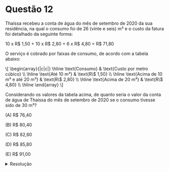 # Questão 12

Thaíssa recebeu a conta de água do mẽs de setembro de 2020 da sua residência, na qual o consumo foi de 26 (vinte e seis) m³ e o custo da fatura foi detalhado da seguinte forma:

10 x R$ 1,50 + 10 x R$ 2,80 + 6 x R$ 4,80 = R$ 71,80

O serviço é cobrado por faixas de consumo, de acordo com a tabela abaixo:


  \\[
    \begin{array}{|c|c|}
      \hline
      \text{Consumo} & \text{Custo por metro cúbico} \\\\
      \hline
      \text{Até 10 m³} & \text{R\\$ 1,50} \\\\
      \hline
      \text{Acima de 10 m³ e até 20 m³} & \text{R\\$ 2,80} \\\\
      \hline
      \text{Acima de 20 m³} & \text{R\\$ 4,80} \\\\
      \hline
    \end{array}
  \\]

Considerando os valores da tabela acima, de quanto seria o valor da conta de água de Thaíssa do mês de setembro de 2020 se o consumo tivesse sido de 30 m³?

(A) R$ 76,40

(B) R$ 80,40

(C) R$ 82,60

(D) R$ 85,80

(E) R$ 91,00

<details>
  <summary>Resolução</summary>
  
  ## Resolução

  Olhando para o detalhamento da fatura, conclui-se que Thaíssa consumiu 26 m³ neste mês. Se tivesse consumido 30 m³, ou seja, 4 m³ a mais, estes 4 m³ seriam cobrados R$ 4,80 por m³, por estar na faixa acima de 20 m³. Logo a conta seria de 4 x R$ 4,80 = R$ 19,20 a mais.
  
  R$ 71,80 + R$ 19,20 = R$ 91,00.

  > Resposta: Alternativa (E)
</details>